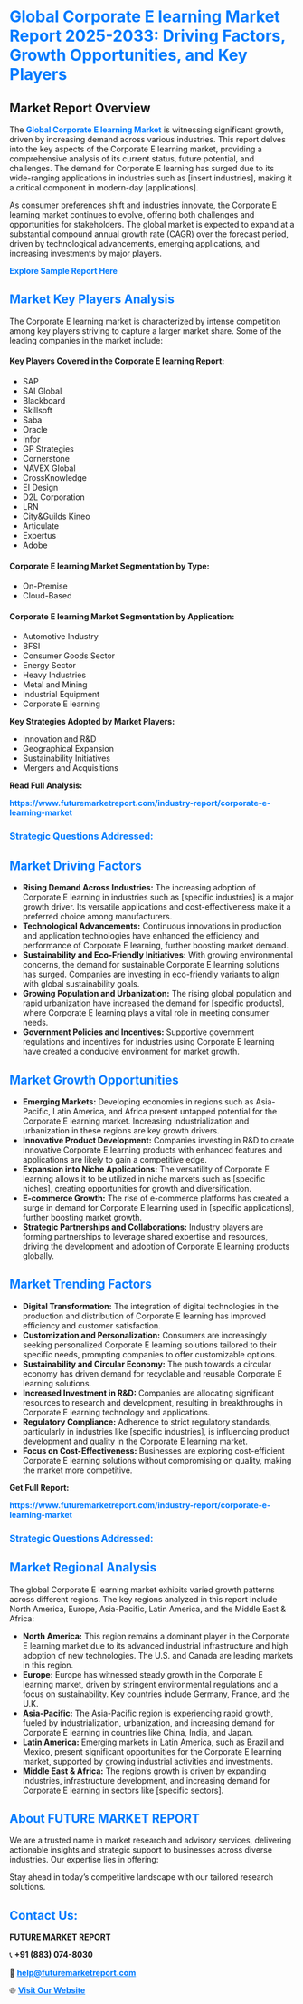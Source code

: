 <h1 style="color: #007BFF;">Global Corporate E learning Market Report 2025-2033: Driving Factors, Growth Opportunities, and Key Players</h1>

<section id="overview">
<h2>Market Report Overview</h2>
<p>The <a href="https://www.futuremarketreport.com/industry-report/corporate-e-learning-market" style="color: #007BFF; text-decoration: none;"><strong>Global Corporate E learning Market</strong></a> is witnessing significant growth, driven by increasing demand across various industries. This report delves into the key aspects of the Corporate E learning market, providing a comprehensive analysis of its current status, future potential, and challenges. The demand for Corporate E learning has surged due to its wide-ranging applications in industries such as [insert industries], making it a critical component in modern-day [applications].</p>
<p>As consumer preferences shift and industries innovate, the Corporate E learning market continues to evolve, offering both challenges and opportunities for stakeholders. The global market is expected to expand at a substantial compound annual growth rate (CAGR) over the forecast period, driven by technological advancements, emerging applications, and increasing investments by major players.</p>
</section>

<section id="overview">
<p><a href="https://www.futuremarketreport.com/request-sample/reportId=51248" style="color: #007BFF; text-decoration: none;"><strong>Explore Sample Report Here</strong></a></p>
</section>

<section id="key-players">
<h2 style="color: #007BFF;">Market Key Players Analysis</h2>
<p>The Corporate E learning market is characterized by intense competition among key players striving to capture a larger market share. Some of the leading companies in the market include:</p>
<h4>Key Players Covered in the Corporate E learning Report:</h4>
<ul><li>SAP</li><li>SAI Global</li><li>Blackboard</li><li>Skillsoft</li><li>Saba</li><li>Oracle</li><li>Infor</li><li>GP Strategies</li><li>Cornerstone</li><li>NAVEX Global</li><li>CrossKnowledge</li><li>EI Design</li><li>D2L Corporation</li><li>LRN</li><li>City&amp;Guilds Kineo</li><li>Articulate</li><li>Expertus</li><li>Adobe</li></ul>
<h4>Corporate E learning Market Segmentation by Type:</h4>
<ul><li>On-Premise</li><li>Cloud-Based</li></ul>

<h4>Corporate E learning Market Segmentation by Application:</h4>
<ul><li>Automotive Industry</li><li>BFSI</li><li>Consumer Goods Sector</li><li>Energy Sector</li><li>Heavy Industries</li><li>Metal and Mining</li><li>Industrial Equipment</li><li>Corporate E learning</li></ul>
<p><strong>Key Strategies Adopted by Market Players:</strong></p>
<ul>
<li>Innovation and R&D</li>
<li>Geographical Expansion</li>
<li>Sustainability Initiatives</li>
<li>Mergers and Acquisitions</li>
</ul>
</section>

<section>
<p><strong>Read Full Analysis: </strong></p><a href="https://www.futuremarketreport.com/industry-report/corporate-e-learning-market" style="color: #007BFF; text-decoration: none;"><strong>https://www.futuremarketreport.com/industry-report/corporate-e-learning-market</strong></a>
<h3 style="color: #007BFF;">Strategic Questions Addressed:</h3>
</section>

<section id="driving-factors">
<h2 style="color: #007BFF;">Market Driving Factors</h2>
<ul>
<li><strong>Rising Demand Across Industries:</strong> The increasing adoption of Corporate E learning in industries such as [specific industries] is a major growth driver. Its versatile applications and cost-effectiveness make it a preferred choice among manufacturers.</li>
<li><strong>Technological Advancements:</strong> Continuous innovations in production and application technologies have enhanced the efficiency and performance of Corporate E learning, further boosting market demand.</li>
<li><strong>Sustainability and Eco-Friendly Initiatives:</strong> With growing environmental concerns, the demand for sustainable Corporate E learning solutions has surged. Companies are investing in eco-friendly variants to align with global sustainability goals.</li>
<li><strong>Growing Population and Urbanization:</strong> The rising global population and rapid urbanization have increased the demand for [specific products], where Corporate E learning plays a vital role in meeting consumer needs.</li>
<li><strong>Government Policies and Incentives:</strong> Supportive government regulations and incentives for industries using Corporate E learning have created a conducive environment for market growth.</li>
</ul>
</section>

<section id="growth-opportunities">
<h2 style="color: #007BFF;">Market Growth Opportunities</h2>
<ul>
<li><strong>Emerging Markets:</strong> Developing economies in regions such as Asia-Pacific, Latin America, and Africa present untapped potential for the Corporate E learning market. Increasing industrialization and urbanization in these regions are key growth drivers.</li>
<li><strong>Innovative Product Development:</strong> Companies investing in R&D to create innovative Corporate E learning products with enhanced features and applications are likely to gain a competitive edge.</li>
<li><strong>Expansion into Niche Applications:</strong> The versatility of Corporate E learning allows it to be utilized in niche markets such as [specific niches], creating opportunities for growth and diversification.</li>
<li><strong>E-commerce Growth:</strong> The rise of e-commerce platforms has created a surge in demand for Corporate E learning used in [specific applications], further boosting market growth.</li>
<li><strong>Strategic Partnerships and Collaborations:</strong> Industry players are forming partnerships to leverage shared expertise and resources, driving the development and adoption of Corporate E learning products globally.</li>
</ul>
</section>

<section id="trending-factors">
<h2 style="color: #007BFF;">Market Trending Factors</h2>
<ul>
<li><strong>Digital Transformation:</strong> The integration of digital technologies in the production and distribution of Corporate E learning has improved efficiency and customer satisfaction.</li>
<li><strong>Customization and Personalization:</strong> Consumers are increasingly seeking personalized Corporate E learning solutions tailored to their specific needs, prompting companies to offer customizable options.</li>
<li><strong>Sustainability and Circular Economy:</strong> The push towards a circular economy has driven demand for recyclable and reusable Corporate E learning solutions.</li>
<li><strong>Increased Investment in R&D:</strong> Companies are allocating significant resources to research and development, resulting in breakthroughs in Corporate E learning technology and applications.</li>
<li><strong>Regulatory Compliance:</strong> Adherence to strict regulatory standards, particularly in industries like [specific industries], is influencing product development and quality in the Corporate E learning market.</li>
<li><strong>Focus on Cost-Effectiveness:</strong> Businesses are exploring cost-efficient Corporate E learning solutions without compromising on quality, making the market more competitive.</li>
</ul>
</section>

<section>
<p><strong>Get Full Report: </strong></p><a href="https://www.futuremarketreport.com/industry-report/corporate-e-learning-market" style="color: #007BFF; text-decoration: none;"><strong>https://www.futuremarketreport.com/industry-report/corporate-e-learning-market</strong></a>
<h3 style="color: #007BFF;">Strategic Questions Addressed:</h3>
</section>


<section id="regional-analysis">
<h2 style="color: #007BFF;">Market Regional Analysis</h2>
<p>The global Corporate E learning market exhibits varied growth patterns across different regions. The key regions analyzed in this report include North America, Europe, Asia-Pacific, Latin America, and the Middle East & Africa:</p>
<ul>
<li><strong>North America:</strong> This region remains a dominant player in the Corporate E learning market due to its advanced industrial infrastructure and high adoption of new technologies. The U.S. and Canada are leading markets in this region.</li>
<li><strong>Europe:</strong> Europe has witnessed steady growth in the Corporate E learning market, driven by stringent environmental regulations and a focus on sustainability. Key countries include Germany, France, and the U.K.</li>
<li><strong>Asia-Pacific:</strong> The Asia-Pacific region is experiencing rapid growth, fueled by industrialization, urbanization, and increasing demand for Corporate E learning in countries like China, India, and Japan.</li>
<li><strong>Latin America:</strong> Emerging markets in Latin America, such as Brazil and Mexico, present significant opportunities for the Corporate E learning market, supported by growing industrial activities and investments.</li>
<li><strong>Middle East & Africa:</strong> The region’s growth is driven by expanding industries, infrastructure development, and increasing demand for Corporate E learning in sectors like [specific sectors].</li>
</ul>
</section>

<footer>
<h2 style="color: #007BFF;">About FUTURE MARKET REPORT</h2>
<p>We are a trusted name in market research and advisory services, delivering actionable insights and strategic support to businesses across diverse industries. Our expertise lies in offering:</p>

<p>Stay ahead in today’s competitive landscape with our tailored research solutions.</p>

<h2 style="color: #007BFF;">Contact Us:</h2>
<p><strong>FUTURE MARKET REPORT</strong></p>
<p>📞 <strong>+91 (883) 074-8030</strong></p>
<p>📧 <strong><a href="mailto:help@futuremarketreport.com" style="color: #007BFF;">help@futuremarketreport.com</a></strong></p>
<p>🌐 <strong><a href="https://www.futuremarketreport.com/" style="color: #007BFF;">Visit Our Website</a></strong></p>
</footer>
